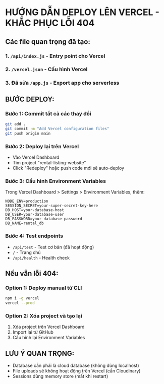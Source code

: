 # HƯỚNG DẪN DEPLOY LÊN VERCEL - KHẮC PHỤC LỖI 404

## Các file quan trọng đã tạo:

### 1. `/api/index.js` - Entry point cho Vercel

### 2. `/vercel.json` - Cấu hình Vercel

### 3. Đã sửa `/app.js` - Export app cho serverless

## BƯỚC DEPLOY:

### Bước 1: Commit tất cả các thay đổi

```bash
git add .
git commit -m "Add Vercel configuration files"
git push origin main
```

### Bước 2: Deploy lại trên Vercel

- Vào Vercel Dashboard
- Tìm project "rental-listing-website"
- Click "Redeploy" hoặc push code mới sẽ auto-deploy

### Bước 3: Cấu hình Environment Variables

Trong Vercel Dashboard > Settings > Environment Variables, thêm:

```
NODE_ENV=production
SESSION_SECRET=your-super-secret-key-here
DB_HOST=your-database-host
DB_USER=your-database-user
DB_PASSWORD=your-database-password
DB_NAME=rental_db
```

### Bước 4: Test endpoints

- `/api/test` - Test cơ bản (đã hoạt động)
- `/` - Trang chủ
- `/api/health` - Health check

## Nếu vẫn lỗi 404:

### Option 1: Deploy manual từ CLI

```bash
npm i -g vercel
vercel --prod
```

### Option 2: Xóa project và tạo lại

1. Xóa project trên Vercel Dashboard
2. Import lại từ GitHub
3. Cấu hình lại Environment Variables

## LƯU Ý QUAN TRỌNG:

- Database cần phải là cloud database (không dùng localhost)
- File uploads sẽ không hoạt động trên Vercel (cần Cloudinary)
- Sessions dùng memory store (mất khi restart)
